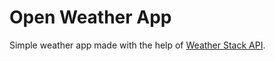 # Open Weather App

Simple weather app made with the help of [Weather Stack API](https://weatherstack.com).
